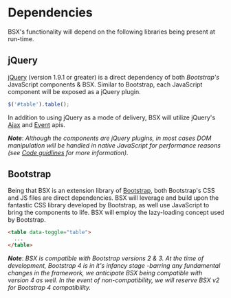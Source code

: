 # Dependencies
BSX's functionality will depend on the following libraries being present at run-time.

## jQuery
[jQuery][1] (version 1.9.1 or greater) is a direct dependency of both _Bootstrap's_ JavaScript components & BSX. Similar to Bootstrap, each JavaScript component will be exposed as a jQuery plugin.

```javascript
$('#table').table();
```

In addition to using jQuery as a mode of delivery, BSX will utilize jQuery's [Ajax][2] and [Event][3] apis.

___Note___: _Although the components are jQuery plugins, in most cases DOM manipulation will be handled in native JavaScript for performance reasons (see [Code guidlines][4] for more information)._

## Bootstrap
Being that BSX is an extension library of [Bootstrap][5], both Bootstrap's CSS and JS files are direct dependencies. BSX will leverage and build upon the fantastic CSS library developed by Bootstrap, as well use JavaScript to bring the components to life. BSX will employ the lazy-loading concept used by Bootstrap.

```html
<table data-toggle="table">
  ...
</table>
```

___Note___: _BSX is compatible with Bootstrap versions 2 & 3. At the time of development, Bootstrap 4 is in it's infancy stage -barring any fundamental changes in the framework, we anticipate BSX being compatible with version 4 as well. In the event of non-compatibility, we will reserve BSX v2 for Bootstrap 4 compatibility._

[1]: https://jquery.com/ "jQuery"
[2]: https://api.jquery.com/jQuery.ajax/ "jQuery Ajax"
[3]: https://api.jquery.com/category/events/ "jQuery Events"
[4]: https://github.com/bsextras/bootstrap-extras-map/blob/master/code-guidelines/ "Code guidelines"
[5]: http://getbootstrap.com/ "Bootstrap"
